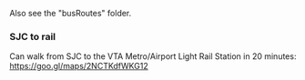 Also see the "busRoutes" folder.


### SJC to rail

Can walk from SJC to the VTA Metro/Airport Light Rail Station in 20 minutes: https://goo.gl/maps/2NCTKdfWKG12